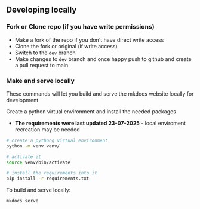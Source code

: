 


## Developing locally



### Fork or Clone repo (if you have write permissions)
- Make a fork of the repo if you don't have direct write access
- Clone the fork or original (if write access)
- Switch to the `dev` branch
- Make changes to `dev` branch and once happy push to github and create a pull request to main



### Make and serve locally

These commands will let you build and serve the mkdocs website locally for development


Create a python virtual environment and install the needed packages

- **The requirements were last updated 23-07-2025** - local enviroment recreation may be needed


```bash
# create a pythong virtual environment
python -m venv venv/

# activate it
source venv/bin/activate

# install the requirements into it
pip install -r requirements.txt
```

To build and serve locally:
```bash
mkdocs serve
```